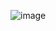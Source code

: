![image](https://user-images.githubusercontent.com/36649115/52544682-09c07500-2d67-11e9-8538-8152cc771f93.png)

